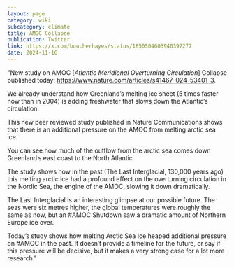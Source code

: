 ```yaml
---
layout: page
category: wiki
subcategory: climate
title: AMOC Collapse
publication: Twitter
link: https://x.com/boucherhayes/status/1850504603940397277
date: 2024-11-16
---
```


"New study on AMOC [*Atlantic Meridional Overturning Circulation*] Collapse published today: <https://www.nature.com/articles/s41467-024-53401-3>.

We already understand how Greenland’s melting ice sheet (5 times faster now than in 2004) is adding freshwater that slows down the Atlantic’s circulation.

This new peer reviewed study published in Nature Communications shows that there is an additional pressure on the AMOC from melting arctic sea ice.

You can see how much of the outflow from the arctic sea comes down Greenland’s east coast to the North Atlantic.

The study shows how in the past (The Last Interglacial, 130,000 years ago) this melting arctic ice had a profound effect on the overturning circulation in the Nordic Sea, the engine of the AMOC, slowing it down dramatically.

The Last Interglacial is an interesting glimpse at our possible future. The seas were six metres higher, the global temperatures were roughly the same as now, but an #AMOC Shutdown saw a dramatic amount of Northern Europe ice over.

Today’s study shows how melting Arctic Sea Ice heaped additional pressure on #AMOC in the past. It doesn’t provide a timeline for the future, or say if this pressure will be decisive, but it makes a very strong case for a lot more research."
